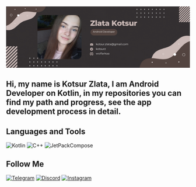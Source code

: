 [![Header](https://github.com/wolfarkaa/wolfarkaa/blob/main/assets/header.png)](https://t.me/kotsurz)

## Hi, my name is Kotsur Zlata, I am Android Developer on Kotlin, in my repositories you can find my path and progress, see the app development process in detail.

## Languages and Tools
![Kotlin](https://img.shields.io/badge/-Kotlin-383435?style=for-the-badge&logo=Kotlin)
![C++](https://img.shields.io/badge/-C++-383435?style=for-the-badge&logo=C%2b%2b&logoColor=5C8DBC)
![JetPackCompose](https://img.shields.io/badge/-Jetpack_Compose-383435?style=for-the-badge&logo=JetpackCompose)

## Follow Me
[![Telegram](https://img.shields.io/badge/-Telegram-383435?style=for-the-badge&logo=telegram)](https://t.me/kotsurz)
[![Discord](https://img.shields.io/badge/-Discord-383435?style=for-the-badge&logo=discord)](https://discordapp.com/users/539476829065445376/)
[![Instagram](https://img.shields.io/badge/-Instagram-383435?style=for-the-badge&logo=instagram)](https://www.instagram.com/kotsurz/)

